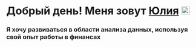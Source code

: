 <h1 align="left">Добрый день! Меня зовут <a href="https://daniilshat.ru/" target="_blank">Юлия</a> 
<img src="https://github.com/blackcater/blackcater/raw/main/images/Hi.gif" height="22"/></h1>
<h3 align="left">Я хочу развиваться в области анализа данных, используя свой опыт работы в финансах</h3>
